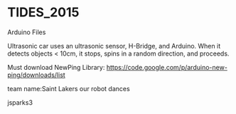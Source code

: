 # TIDES_2015
Arduino Files

Ultrasonic car uses an ultrasonic sensor, H-Bridge, and Arduino. When it detects objects < 10cm, it stops, spins in a random direction, and proceeds.

Must download NewPing Library: https://code.google.com/p/arduino-new-ping/downloads/list

team name:Saint Lakers
our robot dances

jsparks3